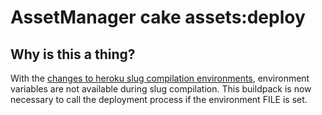 # AssetManager cake assets:deploy

## Why is this a thing?
With the [changes to heroku slug compilation environments](http://dncrews.com/tools/2014/03/21/heroku-user-env-changes/),
environment variables are not available during slug compilation. This buildpack is now
necessary to call the deployment process if the environment FILE is set.
